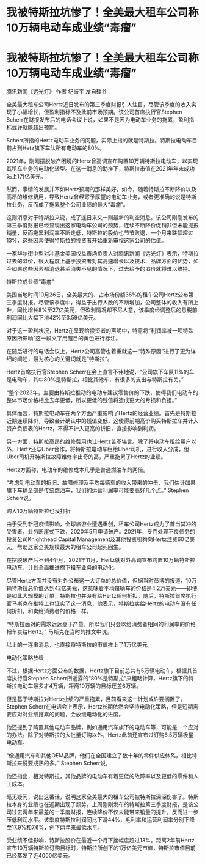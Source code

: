 # 我被特斯拉坑惨了！全美最大租车公司称10万辆电动车成业绩“毒瘤”

# 我被特斯拉坑惨了！全美最大租车公司称10万辆电动车成业绩“毒瘤”

腾讯新闻《远光灯》 作者 纪振宇 发自硅谷

全美最大租车公司Hertz近日发布的第三季度财报引人注目，尽管该季度的收入实现了小幅增长，但盈利指标不及此前市场预期。该公司首席执行官Stephen
Scherr在财报发布后的电话会议上说，如果不是因为电动车业务的拖累，盈利指标或许就能超出预期。

Scherr所指的Hertz电动车业务的问题，实际上指的就是特斯拉。特斯拉电动车目前占到Hetz旗下车队所有电动车的80%。

2021年，刚刚摆脱破产困境的Hertz曾高调宣布购置10万辆特斯拉电动车，以实现其租车业务的电动化转型。在这一消息的助推下，特斯拉市值在2021年年末成功站上1万亿美元。

然而，事情的发展并不如Hertz预期的那样美好，如今，随着特斯拉不断降价以及高昂的维修费用，导致Hertz曾经寄予厚望的电动车业务，或者更准确的说是特斯拉业务，反而成了拖累整个公司业绩的最大“毒瘤”。

这则消息对于特斯拉来说，成了连日来又一则最新的利空消息。该公司刚刚发布的第三季度财报已经显现出这家电动车公司的颓势，连续不断降价促销非但未能提振销量，反而拖累利润率不断走低，特斯拉的股价也节节败退，一个月来跌幅超过13%，这些因素使得特斯拉的投资者开始重新审视这家公司的估值。

一家华尔街中型对冲基金美国权益市场负责人对腾讯新闻《远光灯》表示，特斯拉过去的溢价，很大程度上基于投资者对其高速增长以及技术、品牌方面的优势，如今如果这些因素都消退甚至消失不见的情况下，过去给予的溢价就将难以维持。

特斯拉成业绩“毒瘤”

美国当地时间10月26日，全美最大的、占市场份额36%的租车公司Hertz公布第三季度财报。尽管该季度中，得益于出行人数的不断增加，公司整体的收入有所上升，同比增长8%至27亿美元，但盈利情况却不尽人意，该季度经调整后的息税前利润同比大幅下滑42%至3.59亿美元。

对于这一盈利状况，Hertz在呈现给投资者的声明中，特意将“利润率被一项特殊原因所影响”这一段文字用醒目的黄色进行标注。

在随后进行的电话会议上，Hertz公司高管也着重就这一“特殊原因”进行了更为详细的阐述，最为核心的关键词就是“特斯拉”。

Hertz首席执行官Stephen
Scherr在会上直言不讳地说，“公司旗下车队11%的车是电动车，其中80%是特斯拉，相比其他车，有很多的支出与特斯拉有关。”

“整个2023年，主要由特斯拉推动的电动车建议零售价的下跌，使得我们电动车的整体市场价格相比去年更低，所以更低的残值将造成更大的亏损和负担。”

具体而言，特斯拉电动车在两个方面严重影响了Hertz的经营业绩。首先是特斯拉近期连续降价，导致会计确认中的残值变低，这使得前期高价购买特斯拉车并计入资产负债表的Hertz，不得不计入更高的折旧，直接影响到利润。

另一方面，特斯拉高昂的维修费用也让Hertz苦不堪言。除了将电动车租给用户以外，Hertz还与Uber合作，将特斯拉电动车租给Uber司机，进行收入分成，但Uber司机开特斯拉故障维修率出奇的高，严重拖累了Hertz的业绩。

Hertz方面称，电动车的维修成本几乎是普通燃油车的两倍。

“考虑到电动车的折旧、故障修理及平均每辆车的收入带来的冲击，我们估计如果旗下车辆全部是传统燃油车，我们的运营利润率可能要高好几个点。” Stephen
Scherr说。

购入10万辆特斯拉也没打折

由于受到新冠疫情影响，全球旅游业遭遇重创，租车公司Hertz成为了首当其冲的受害者，业务断崖式下跌，2020年5月申请破产。2021年，专门处理不良债务的投资公司Knighthead
Capital Management及其他投资机构向Hertz注资60亿美元，帮助这家全美规模最大的租车公司起死回生。

在摆脱破产后不到4个月，2021年11月，Hertz就对外高调宣布购置10万辆特斯拉电动车，计划全面推进旗下租车业务的电动化。

尽管Hertz方面并没有对外公布这一大订单的总价值，但据当时彭博的报道，10万辆特斯拉总价值达到42亿美元，这意味着平均每辆车的价格是4.2万美元——即便是如此大规模的订单，特斯拉也并没有给Hertz任何折扣。随后，特斯拉首席执行官马斯克在推特上也证实了这一消息，他表示，特斯拉卖给Hertz的电动车没有任何折扣，和卖给消费者的价格一样。

“特斯拉面对的需求远远高于产量，所以我们只会以给消费者相同的利润率的价格把车卖给Hertz。” 马斯克在当时的推文中说。

以上的一连串消息，也直接将特斯拉的市值推上了1万亿美元。

电动化策略放缓

不过，根据Hertz方面公布的数据，Hertz旗下目前总共有5万辆电动车，根据其首席执行官Stephen
Scherr所透露的“80%是特斯拉”来粗略计算，Hertz旗下的特斯拉电动车最多才4万辆，距离10万辆的目标还差6万辆。

但是基于特斯拉对Hertz业绩的严重拖累，目前看来这一计划或许要搁置了。Stephen
Scherr在电话会上表示，Hertz长期依然会坚持电动化策略，但是短期需要应对对业绩拖累的问题，会放缓电动化的进度。

他还提到了购置其他电动车品牌，例如通用汽车旗下的电动车等，可能是一个应对的办法。除了对特斯拉的大批量订购以外，Hertz此前还宣布过订购6.5万辆极星电动车。

“像通用汽车和其他OEM品牌，他们在全国建立了数十年的零件供应体系，相比特斯拉来说要成熟的多。” Stephen Scherr说，

他还指出，相对特斯拉，其他品牌的电动车有着更低的故障率以及更低的零件和人工成本。

毫无疑问，说出这番话，说明这家全美最大的租车公司被特斯拉深深伤害了。特斯拉本身的业绩也在近期出现了颓势。上周刚刚发布的特斯拉第三季度财报，是该公司过去两年来最差的一季度财报，连续降价不仅未能带来销量的提升，反而进一步压低利润水平。该季度特斯拉利润同比下滑44%，毛利率和运营利润率分别下降至17.9%和7.6%，创下两年来最低水平。

受业绩不佳影响，特斯拉股价在最近一个月下挫幅度超过13%。距离2年前Hertz宣布10万辆特斯拉订购目标时，特斯拉所创下的1万亿美元市值，特斯拉市值目前已经蒸发了近4000亿美元。

